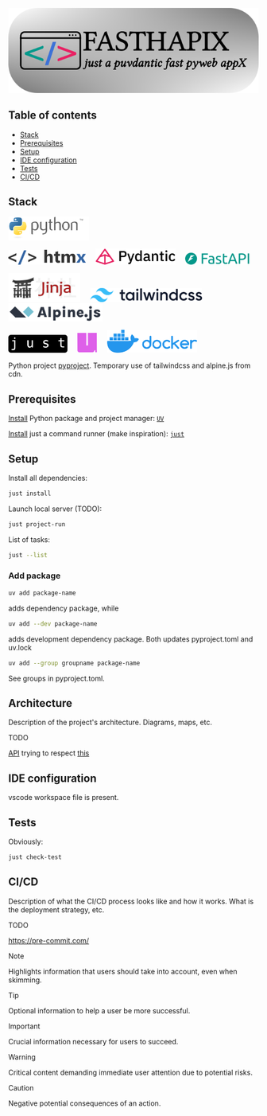 [![FasthapiX](https://raw.githubusercontent.com/nimch/FasthapiX/refs/heads/main/docs/graphics/fasthapix.png)](https://github.com/nimch/FasthapiX)

## Table of contents

* [Stack](#stack)
* [Prerequisites](#prerequisites)
* [Setup](#setup)
* [IDE configuration](#ide-configuration)
* [Tests](#tests)
* [CI/CD](#ci/cd)

## Stack

[<img src="https://raw.githubusercontent.com/nimch/FasthapiX/refs/heads/main/docs/graphics/stack/python.svg" height="48">](https://www.python.org/)

[<img src="https://raw.githubusercontent.com/nimch/FasthapiX/refs/heads/main/docs/graphics/stack/htmx.svg" height="30">](https://www.htmx.org/)&nbsp;&nbsp;&nbsp;&nbsp;
[<img src="https://raw.githubusercontent.com/nimch/FasthapiX/refs/heads/main/docs/graphics/stack/pydantic.svg" height="32">](https://ai.pydantic.dev/)&nbsp;&nbsp;&nbsp;&nbsp;
[<img src="https://raw.githubusercontent.com/nimch/FasthapiX/refs/heads/main/docs/graphics/stack/fastapi.svg" height="24">](https://fastapi.tiangolo.com/)

[<img src="https://raw.githubusercontent.com/nimch/FasthapiX/refs/heads/main/docs/graphics/stack/jinja.svg" height="58">](https://jinja.palletsprojects.com/)&nbsp;&nbsp;&nbsp;&nbsp;
[<img src="https://raw.githubusercontent.com/nimch/FasthapiX/refs/heads/main/docs/graphics/stack/tailwind.svg" height="28">](https://tailwindcss.com/)&nbsp;&nbsp;&nbsp;&nbsp;
[<img src="https://raw.githubusercontent.com/nimch/FasthapiX/refs/heads/main/docs/graphics/stack/alpinejs.svg" height="36">](https://alpinejs.dev/)&nbsp;&nbsp;&nbsp;&nbsp;

[<img src="https://raw.githubusercontent.com/nimch/FasthapiX/refs/heads/main/docs/graphics/stack/just.svg" height="36">](https://just.systems/)&nbsp;&nbsp;&nbsp;&nbsp;
[<img src="https://raw.githubusercontent.com/nimch/FasthapiX/refs/heads/main/docs/graphics/stack/uv.svg" height="40">](https://docs.astral.sh/uv/)&nbsp;&nbsp;&nbsp;&nbsp;
[<img src="https://raw.githubusercontent.com/nimch/FasthapiX/refs/heads/main/docs/graphics/stack/docker.svg" height="46">](https://www.docker.com/)

Python project [pyproject](https://packaging.python.org/en/latest/guides/writing-pyproject-toml/).
Temporary use of tailwindcss and alpine.js from cdn.

## Prerequisites

[Install](https://docs.astral.sh/uv/getting-started/installation/) Python package and project manager: [`UV`](https://docs.astral.sh/uv/)

[Install](https://github.com/casey/just) just a command runner (make inspiration): [`just`](https://just.systems/)

## Setup

Install all dependencies:
```bash
just install
```
Launch local server (TODO):
```bash
just project-run
```
List of tasks:
```bash
just --list
```

### Add package

```bash
uv add package-name
```
adds dependency package, while
```bash
uv add --dev package-name
```
adds development dependency package.
Both updates pyproject.toml and uv.lock
```bash
uv add --group groupname package-name
```
See groups in pyproject.toml.

## Architecture

Description of the project's architecture. Diagrams, maps, etc.

TODO

[API](https://fastapi.tiangolo.com/) trying to respect [this](https://www.openapis.org/)

## IDE configuration

vscode workspace file is present.

## Tests

Obviously:
```bash
just check-test
```

## CI/CD

Description of what the CI/CD process looks like and how it works. What is the deployment strategy, etc.

TODO

https://pre-commit.com/

> [!NOTE]
> Highlights information that users should take into account, even when skimming.

> [!TIP]
> Optional information to help a user be more successful.

> [!IMPORTANT]
> Crucial information necessary for users to succeed.

> [!WARNING]
> Critical content demanding immediate user attention due to potential risks.

> [!CAUTION]
> Negative potential consequences of an action.
